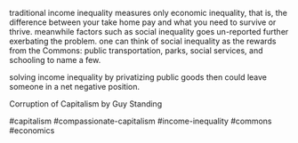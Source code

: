traditional income inequality measures only economic inequality, that is, the difference between your take home pay and what you need to survive or thrive.  meanwhile factors such as social inequality goes un-reported further exerbating the problem.  one can think of social inequality as the rewards from the Commons: public transportation, parks, social services, and schooling to name a few.

solving income inequality by privatizing public goods then could leave someone in a net negative position.  

Corruption of Capitalism by Guy Standing

#capitalism #compassionate-capitalism #income-inequality #commons #economics